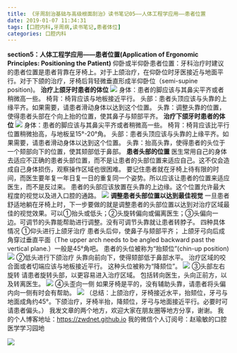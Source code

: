 ```yaml
---
title: 《牙周刮治基础与高级根面刮治》读书笔记05——人体工程学应用——患者位置
date: 2019-01-07 11:34:31
tags: [口腔内科,牙周病,读书笔记,患者体位]
categories: 口腔内科
---
```

**section5：人体工程学应用——患者位置(Application of Ergonomic Principles: Positioning the Patient)**
仰卧或半仰卧患者位置：牙科治疗时建议的患者位置是患者背靠在牙椅上。对于上颌治疗，在仰卧位时牙医接近与地面平行。对于下颌的治疗，牙椅后背轻微垂直形成半仰卧位（semi-supine position)。
**治疗上颌牙时患者的体位**
![](https://zymblog-1258069789.cos.ap-chengdu.myqcloud.com/blog0074-yzgzjc05/01.jpg)
身体：患者的脚应该与其鼻尖平齐或者稍微高一些。
椅背：椅背应该与地板接近平行。
头部：患者头顶应该与头靠的上缘平齐。如果需要，请患者滑动身体以达到这个位置。
头靠：调整头靠的位置，使得患者头部在个向上抬的位置，使其鼻子与颏部平齐。
**治疗下颌牙时患者的体位**
![](https://zymblog-1258069789.cos.ap-chengdu.myqcloud.com/blog0074-yzgzjc05/02.jpg)
身体：患者的脚应该与其鼻尖平齐或者稍微高一些。
椅背：椅背应该比平行位置稍微抬高，与地板呈15°-20°角。
头部：患者头顶应该与头靠的上缘平齐。如果需要，请患者滑动身体以达到这个位置。
头靠：抬高头靠，使得患者的头位于一个颏部向下的位置，使其颏部低于鼻部。
**患者头部的位置**
医生常用自己的身体去适应不正确的患者头部位置，而不是让患者的头部位置来适应自己。这不仅会造成自己身体损伤，观察操作区域也很困难。
要记住患者就在牙椅上待有限的时间，而医生要年复一年日复一日的重复同一个姿势。所以应该让患者的位置来适应医生，而不是反过来。
患者的头部应该放置在头靠的上边缘。这个位置允许最大程度的视觉以及进入口腔的通路。
![](https://zymblog-1258069789.cos.ap-chengdu.myqcloud.com/blog0074-yzgzjc05/03.jpg)
**调整患者头部位置以达到最佳视觉**
一旦患者舒适地躺在牙椅上时，下一步要做的就是调整患者的头部位置以达到对治疗区域最佳的视觉效果。可以①抬头或低头；②头旋转偏向或偏离医生；③头偏向一边。可调节的头靠能帮助进行调整。没有可调节头靠就让患者转脖子。
四种具体情况
①仰头进行上颌牙治疗
患者头后仰，使鼻子与颏部平齐；
上颌牙弓向后成角穿过垂直平面（The upper arch needs to be angled backward past the vertical plane.）一般是45°角吧。
患者的头位被称为“抬颏位”(chin-up position)
![](https://zymblog-1258069789.cos.ap-chengdu.myqcloud.com/blog0074-yzgzjc05/04.jpg)
②低头进行下颌治疗
头靠向前向下，使得颏部低于鼻部水平。
治疗区域的咬合面或者切端应该与地板接近平行。
这种头位被称为“降颏位”。
![](https://zymblog-1258069789.cos.ap-chengdu.myqcloud.com/blog0074-yzgzjc05/05.jpg)
③头部左右旋转
请患者旋转头部，以更容易进入治疗区域。
包括转向医生，头向正前方，以及转离医生。
![](https://zymblog-1258069789.cos.ap-chengdu.myqcloud.com/blog0074-yzgzjc05/06.jpg)
④头歪向一侧
如果牙椅是平的，没有辅助头靠，请患者将头偏内向一侧有时会有帮助。
![](https://zymblog-1258069789.cos.ap-chengdu.myqcloud.com/blog0074-yzgzjc05/07.jpg)
（总结：上颌治疗，牙椅接近水平，抬颏位，牙弓与地面成角约45°。下颌治疗，牙椅半抬，降颏位，牙弓与地面接近平行。必要时可请患者偏头。）
我发文章的两个地方，欢迎大家在朋友圈等地方分享，谢谢。
我的个人博客地址：https://zwdnet.github.io
我的微信个人订阅号：赵瑜敏的口腔医学学习园地

![](https://zymblog-1258069789.cos.ap-chengdu.myqcloud.com/other/wx.jpg)